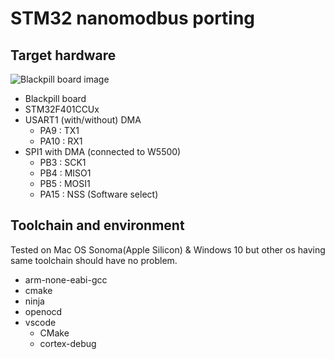 # STM32 nanomodbus porting 

## Target hardware

![Blackpill board image](https://dfimg.dfrobot.com/enshop/image/data/DFR0864/Pinout-Diagram.png)

- Blackpill board
- STM32F401CCUx 
- USART1 (with/without) DMA
  - PA9 : TX1
  - PA10 : RX1
- SPI1 with DMA (connected to W5500)
  - PB3 : SCK1
  - PB4 : MISO1
  - PB5 : MOSI1
  - PA15 : NSS (Software select)

## Toolchain and environment

Tested on Mac OS Sonoma(Apple Silicon) & Windows 10 but other os having same toolchain should have no problem.

- arm-none-eabi-gcc 
- cmake
- ninja
- openocd
- vscode
  - CMake
  - cortex-debug

